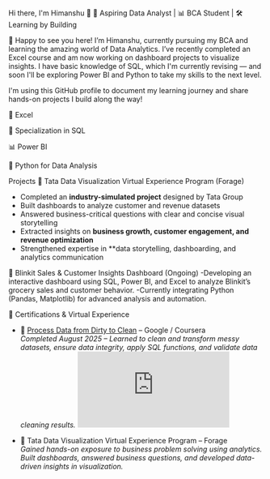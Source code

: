 Hi there, I'm Himanshu 👋
📍 Aspiring Data Analyst | 📊 BCA Student | 🛠️ Learning by Building

🙌 Happy to see you here!
I’m Himanshu, currently pursuing my BCA and learning the amazing world of Data Analytics. I’ve recently completed an Excel course and am now working on dashboard projects to visualize insights. I have basic knowledge of SQL, which I'm currently revising — and soon I'll be exploring Power BI and Python to take my skills to the next level.

I'm using this GitHub profile to document my learning journey and share hands-on projects I build along the way!

📗 Excel

🧮 Specialization in SQL

📊 Power BI 

🐍 Python for Data Analysis 

 Projects
🔹 Tata Data Visualization Virtual Experience Program (Forage)  
- Completed an **industry-simulated project** designed by Tata Group  
- Built dashboards to analyze customer and revenue datasets  
- Answered business-critical questions with clear and concise visual storytelling  
- Extracted insights on **business growth, customer engagement, and revenue optimization**  
- Strengthened expertise in **data storytelling, dashboarding, and analytics communication
  
🔹 Blinkit Sales & Customer Insights Dashboard (Ongoing)
-Developing an interactive dashboard using SQL, Power BI, and Excel to analyze Blinkit’s grocery sales and customer behavior.
-Currently integrating Python (Pandas, Matplotlib) for advanced analysis and automation.



🔹 Certifications & Virtual Experience

- 🏅 [Process Data from Dirty to Clean](https://coursera.org/share/ff97b5ca27fced38721e1d4176ee6f9f) – Google / Coursera  
  *Completed August 2025 – Learned to clean and transform messy datasets, ensure data integrity, apply SQL functions, and validate data cleaning results.*
  ![Certificate](https://github.com/Himanshu13188/Himanshu13188/blob/main/Coursera.pdf) 

- 🏅 Tata Data Visualization Virtual Experience Program – Forage  
  *Gained hands-on exposure to business problem solving using analytics. Built dashboards, answered business questions, and developed data-driven insights in visualization.*  



